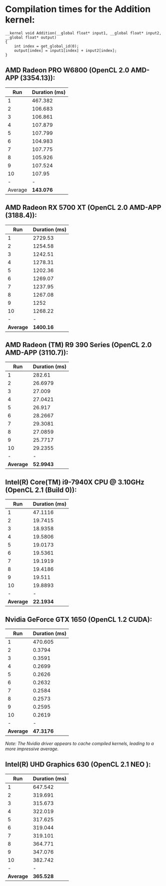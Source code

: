 # Compilation times for the Addition kernel:  

```
__kernel void Addition(__global float* input1, __global float* input2, __global float* output)  
{  
	int index = get_global_id(0);  
	output[index] = input1[index] + input2[index];  
}
```  

## AMD Radeon PRO W6800 (OpenCL 2.0 AMD-APP (3354.13)):
| Run | Duration (ms) |
| -  | - |
| 1  | 467.382 |
| 2  | 106.683 |
| 3  | 106.861 |
| 4  | 107.879 |
| 5  | 107.799 |
| 6  | 104.983 |
| 7  | 107.775 |
| 8  | 105.926 |
| 9  | 107.524 |
| 10 | 107.95 |
| -  | - |
| Average| **143.076** |

## AMD Radeon RX 5700 XT (OpenCL 2.0 AMD-APP (3188.4)):
| Run | Duration (ms) |
| -  | - |
| 1  | 2729.53 |
| 2  | 1254.58 |
| 3  | 1242.51 |
| 4  | 1278.31 |
| 5  | 1202.36 |
| 6  | 1269.07 |
| 7  | 1237.95 |
| 8  | 1267.08 |
| 9  | 1252 |
| 10 | 1268.22 |
| -  | - |
| **Average** | **1400.16** |

## AMD Radeon (TM) R9 390 Series (OpenCL 2.0 AMD-APP (3110.7)):  
| Run | Duration (ms) |
| -  | - |
| 1  | 282.61 |
| 2  | 26.6979 |
| 3  | 27.009 |
| 4  | 27.0421 |
| 5  | 26.917 |
| 6  | 28.2667 |
| 7  | 29.3081 |
| 8  | 27.0859 |
| 9  | 25.7717 |
| 10 | 29.2355 |
| -  | - |
| **Average** | **52.9943** |

## Intel(R) Core(TM) i9-7940X CPU @ 3.10GHz (OpenCL 2.1 (Build 0)):  
| Run | Duration (ms) |
| -  | - |
| 1  | 47.1116 |
| 2  | 19.7415 |
| 3  | 18.9358 |
| 4  | 19.5806 |
| 5  | 19.0173 |
| 6  | 19.5361 |
| 7  | 19.1919 |
| 8  | 19.4186 |
| 9  | 19.511 |
| 10 | 19.8893 |
| -  | - |
| **Average** | **22.1934** |

## Nvidia GeForce GTX 1650 (OpenCL 1.2 CUDA):  
| Run | Duration (ms) |
| -  | - |
| 1  | 470.605 |
| 2  | 0.3794 |
| 3  | 0.3591 |
| 4  | 0.2699 |
| 5  | 0.2626 |
| 6  | 0.2632 |
| 7  | 0.2584 |
| 8  | 0.2573 |
| 9  | 0.2595 |
| 10 | 0.2619 |
| -  | - |
| **Average** | **47.3176** |

*Note: The Nvidia driver appears to cache compiled kernels, leading to a more impressive average.*

## Intel(R) UHD Graphics 630 (OpenCL 2.1 NEO ):  
| Run | Duration (ms) |
| -  | - |
| 1  | 647.542 |
| 2  | 319.691 |
| 3  | 315.673 |
| 4  | 322.019 |
| 5  | 317.625 |
| 6  | 319.044 |
| 7  | 319.101 |
| 8  | 364.771 |
| 9  | 347.076 |
| 10 | 382.742 |
| -  | - |
| **Average** | **365.528** |

